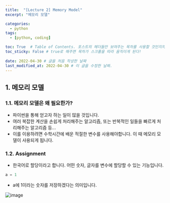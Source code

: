 ```yaml
---
title:  "[Lecture 2] Memory Model"
excerpt: "메모리 모델"

categories:
  - python
tags:
  - [python, coding]

toc: True  # Table of Contents. 포스트의 헤더들만 보여주는 목차를 사용할 것인지의 여부. ture 로 해주면 포스트의 목차가 보이게 된다.
toc_sticky: False # true로 해주면 목차가 스크롤을 따라 움직이게 된다!
 
date: 2022-04-30 # 글을 처음 작성한 날짜
last_modified_at: 2022-04-30 # 이 글을 수정한 날짜.
---
```


## 1. 메모리 모델

### 1.1. 메모리 모델은 왜 필요한가?

 - 파이썬을 통해 얻고자 하는 일이 많을 것입니다.
 - 여러 복잡한 계산을 손쉽게 처리해주는 알고리즘, 또는 반복적인 일들을 빠르게 처리해주는 알고리즘 등...
 - 이를 이용하려면 수학시간에 배운 적절한 변수를 사용해야합니다. 이 때 메모리 모델이 사용되게 됩니다.

### 1.2. Assignment

 - 한국어로 할당이라고 합니다. 어떤 숫자, 글자를 변수에 할당할 수 있는 기능입니다.

```py
a = 1
```

 - a에 1이라는 숫자를 저장하겠다는 의미입니다.

![image](https://user-images.githubusercontent.com/104422044/165975416-28fc45ba-d92a-4ded-86a6-5a133e8e60ac.png)
